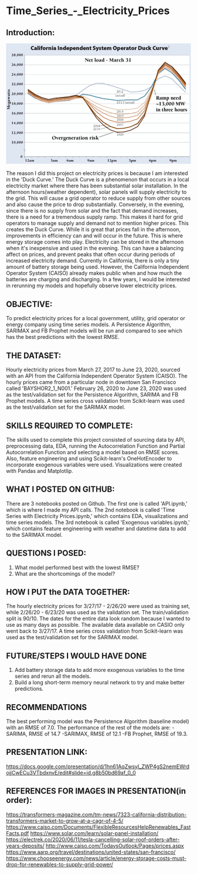 # Time_Series_-_Electricity_Prices

## Introduction: 


<img src="images/CASIO%20duck%20curve%202020-06-29%20at%203.16.36%20PM.png" width="650">

The reason I did this project on electricity prices is because I am interested in the 'Duck Curve.' The Duck Curve is a phenomenon that occurs in a local electricity market where there has been substantial solar installation. In the afternoon hours(weather dependent), solar panels will supply electricity to the grid. This will cause a grid operator to reduce supply from other sources and also cause the price to drop substantially. Conversely, in the evening, since there is no supply from solar and the fact that demand increases, there is a need for a tremendous supply ramp. This makes it hard for grid operators to manage supply and demand not to mention higher prices. This creates the Duck Curve. While it is great that prices fall in the afternoon, improvements in efficiency can and will occur in the future. This is where energy storage comes into play. Electricity can be stored in the afternoon when it's inexpensive and used in the evening. This can have a balancing affect on prices, and prevent peaks that often occur during periods of increased electricity demand. Currently in California, there is only a tiny amount of battery storage being used. However, the California Independent Operator System (CAISO) already makes public when and how much the batteries are charging and discharging. In a few years, I would be interested in rerunning my models and hopefully observe lower electricity prices.

## OBJECTIVE:
To predict electricity prices for a local government, utility, grid operator or energy company using time series models. A Persistence Algorithm, SARIMAX and FB Prophet models will be run and compared to see which has the best predictions with the lowest RMSE.

## THE DATASET:
Hourly electricity prices from March 27, 2017 to June 23, 2020, sourced with an API from the California Independent Operator System (CAISO). The hourly prices came from a particular node in downtown San Francisco called 'BAYSHOR2_1_N001.' February 26, 2020 to June 23, 2020 was used as the test/validation set for the Persistence Algorithm, SARIMA and FB Prophet models. A time series cross validation from Scikit-learn was used as the test/validation set for the SARIMAX model.

## SKILLS REQUIRED TO COMPLETE:
The skills used to complete this project consisted of sourcing data by API, preprocessing data, EDA, running the Autocorrelation Function and Partial Autocorrelation Function and selecting a model based on RMSE scores. Also, feature engineering and using Scikit-learn's OneHotEncoder to incorporate exogenous variables were used. Visualizations were created with Pandas and Matplotlip.

## WHAT I POSTED ON GITHUB:
There are 3 notebooks posted on Github. The first one is called 'API.ipynb,' which is where I made my API calls. The 2nd notebook is called 'Time Series with Electricity Prices.ipynb,' which contains EDA, visualizations and time series models. The 3rd notebook is called 'Exogenous variables.ipynb,' which contains feature engineering with weather and datetime data to add to the SARIMAX model.

## QUESTIONS I POSED:
1. What model performed best with the lowest RMSE?
2. What are the shortcomings of the model?

## HOW I PUT the DATA TOGETHER:
The hourly electricity prices for 3/27/17 - 2/26/20 were used as training set, while 2/26/20 - 6/23/20 was used as the validation set. The train/validation split is 90/10. The dates for the entire data look random because I wanted to use as many days as possible. The available data available on CASIO only went back to 3/27/17. A time series cross validation from Scikit-learn was used as the test/validation set for the SARIMAX model.

## FUTURE/STEPS I WOULD HAVE DONE
1. Add battery storage data to add more exogenous variables to the time series and rerun all the models.
2. Build a long short-term memory neural network to try and make better predictions.

## RECOMMENDATIONS
The best performing model was the Persistence Algorithm (baseline model) with an RMSE of 7.0. The performance of the rest of the models are:
-SARIMA, RMSE of 14.7
-SARIMAX, RMSE of 12.1
-FB Prophet, RMSE of 19.3.


## PRESENTATION LINK:
https://docs.google.com/presentation/d/1hn61AqZwsyI_ZWP4gS2nemEWrdojjCwECu3VTbdxnvE/edit#slide=id.g8b50bd69af_0_0

## REFERENCES FOR IMAGES IN PRESENTATION(in order):
https://transformers-magazine.com/tm-news/7323-california-distribution-transformers-market-to-grow-at-a-cagr-of-4-5/
https://www.caiso.com/Documents/FlexibleResourcesHelpRenewables_FastFacts.pdf
https://www.solar.com/learn/solar-panel-installation/
https://electrek.co/2020/06/11/tesla-cancelling-solar-roof-orders-after-years-deposits/
http://www.caiso.com/TodaysOutlook/Pages/prices.aspx
https://www.aarp.org/travel/destinations/united-states/san-francisco/
https://www.chooseenergy.com/news/article/energy-storage-costs-must-drop-for-renewables-to-supply-grid-power/
